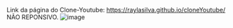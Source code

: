  Link da página do Clone-Youtube: https://raylasilva.github.io/cloneYoutube/
 NÃO REPONSIVO.
![image](https://user-images.githubusercontent.com/77173258/138615187-c9ecadd4-a761-4eb7-9999-44f835bb28a5.png)
